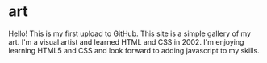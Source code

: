 # art
Hello! This is my first upload to GitHub. This site is a simple gallery of my art. I'm a visual artist and learned HTML and CSS in 2002. I'm enjoying learning HTML5 and CSS and look forward to adding javascript to my skills. 
